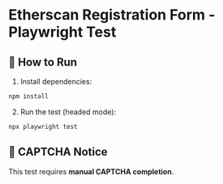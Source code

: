 
# Etherscan Registration Form - Playwright Test

## 🧪 How to Run
1. Install dependencies:
```bash
npm install
```

2. Run the test (headed mode):
```bash
npx playwright test
```

## 🔐 CAPTCHA Notice
This test requires **manual CAPTCHA completion**. 
